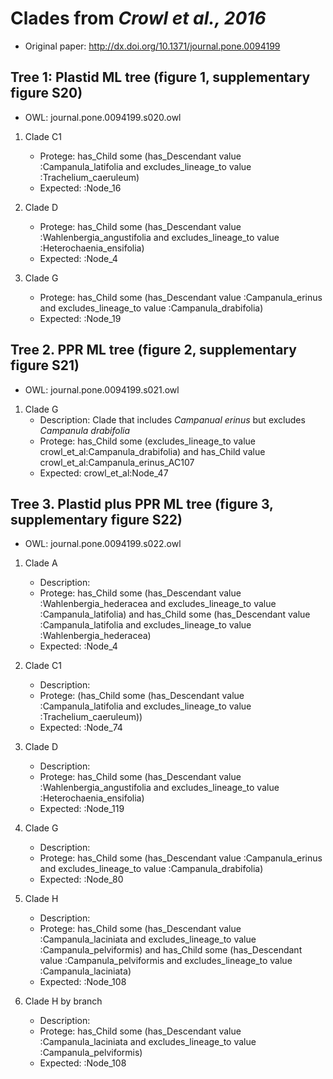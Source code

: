 Clades from *Crowl et al., 2016*
================================

 - Original paper: http://dx.doi.org/10.1371/journal.pone.0094199

## Tree 1: Plastid ML tree (figure 1, supplementary figure S20)

 - OWL: journal.pone.0094199.s020.owl

 1. Clade C1
    - Protege: has_Child some (has_Descendant value :Campanula_latifolia and excludes_lineage_to value :Trachelium_caeruleum)
    - Expected: :Node_16

 2. Clade D
    - Protege: has_Child some (has_Descendant value :Wahlenbergia_angustifolia and excludes_lineage_to value :Heterochaenia_ensifolia)
    - Expected: :Node_4

 3. Clade G
    - Protege: has_Child some (has_Descendant value :Campanula_erinus and excludes_lineage_to value :Campanula_drabifolia)
    - Expected: :Node_19
     
## Tree 2. PPR ML tree (figure 2, supplementary figure S21)

 - OWL: journal.pone.0094199.s021.owl

 1. Clade G
    - Description: Clade that includes *Campanual erinus* but excludes *Campanula drabifolia*
    - Protege: has_Child some (excludes_lineage_to value crowl_et_al:Campanula_drabifolia) and has_Child value crowl_et_al:Campanula_erinus_AC107
    - Expected: crowl_et_al:Node_47

## Tree 3. Plastid plus PPR ML tree (figure 3, supplementary figure S22)

 - OWL: journal.pone.0094199.s022.owl
    
 1. Clade A
    - Description: 
    - Protege: has_Child some (has_Descendant value :Wahlenbergia_hederacea and excludes_lineage_to value :Campanula_latifolia) and has_Child some (has_Descendant value :Campanula_latifolia and excludes_lineage_to value :Wahlenbergia_hederacea)
    - Expected: :Node_4

 2. Clade C1
    - Description:
    - Protege: (has_Child some (has_Descendant value :Campanula_latifolia and excludes_lineage_to value :Trachelium_caeruleum))
    - Expected: :Node_74

 3. Clade D
    - Description: 
    - Protege: has_Child some (has_Descendant value :Wahlenbergia_angustifolia and excludes_lineage_to value :Heterochaenia_ensifolia)
    - Expected: :Node_119

 4. Clade G
    - Description: 
    - Protege: has_Child some (has_Descendant value :Campanula_erinus and excludes_lineage_to value :Campanula_drabifolia)
    - Expected: :Node_80

 5. Clade H
    - Description:
    - Protege: has_Child some (has_Descendant value :Campanula_laciniata and excludes_lineage_to value :Campanula_pelviformis) and has_Child some (has_Descendant value :Campanula_pelviformis and excludes_lineage_to value :Campanula_laciniata)
    - Expected: :Node_108

 6. Clade H by branch
    - Description: 
    - Protege: has_Child some (has_Descendant value :Campanula_laciniata and excludes_lineage_to value :Campanula_pelviformis)
    - Expected: :Node_108
